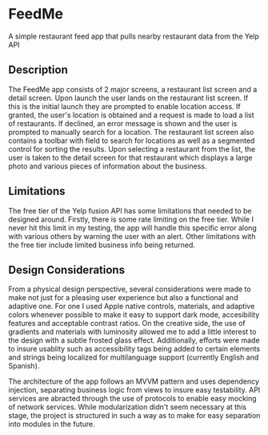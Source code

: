 # FeedMe

A simple restaurant feed app that pulls nearby restaurant data from the Yelp API

## Description

The FeedMe app consists of 2 major screens, a restaurant list screen and a detail screen. Upon launch the user lands on the restaurant list screen. If this is the initial launch they are prompted to enable location access. If granted, the user's location is obtained and a request is made to load a list of restaurants. If declined, an error message is shown and the user is prompted to manually search for a location. The restaurant list screen also contains a toolbar with field to search for locations as well as a segmented control for sorting the results. Upon selecting a restaurant from the list, the user is taken to the detail screen for that restaurant which displays a large photo and various pieces of information about the business.

## Limitations

The free tier of the Yelp fusion API has some limitations that needed to be designed around. Firstly, there is some rate limiting on the free tier. While I never hit this limit in my testing, the app will handle this specific error along with various others by warning the user with an alert. Other limitations with the free tier include limited business info being returned. 

## Design Considerations

From a physical design perspective, several considerations were made to make not just for a pleasing user experience but also a functional and adaptive one. For one I used Apple native controls, materials, and adaptive colors whenever possible to make it easy to support dark mode, accesibility features and acceptable contrast ratios. On the creative side, the use of gradients and materials with luminosity allowed me to add a little interest to the design with a subtle frosted glass effect. Additionally, efforts were made to insure usablity such as accessibility tags being added to certain elements and strings being localized for multilanguage support (currently English and Spanish).

The architecture of the app follows an MVVM pattern and uses dependency injection, separating business logic from views to insure easy testability. API services are abracted through the use of protocols to enable easy mocking of network services. While modularization didn't seem necessary at this stage, the project is structured in such a way as to make for easy separation into modules in the future.  
